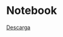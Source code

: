 # Notebook

[Descarga](https://drive.google.com/file/d/1j22QAtO4ki3EhE4cvCu8I3zqoiXZDr7I/view?usp=sharing)
